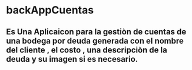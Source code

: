 # backAppCuentas
## Es Una Aplicaicon para la gestiòn de cuentas de una bodega por deuda generada con el  nombre del cliente , el costo , una descripciòn de la deuda y su imagen si es necesario. 
